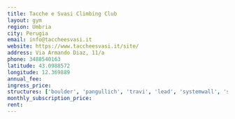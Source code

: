 ```yaml
---
title: Tacche e Svasi Climbing Club
layout: gym
region: Umbria
city: Perugia
email: info@taccheesvasi.it
website: https://www.taccheesvasi.it/site/
address: Via Armando Diaz, 11/a
phone: 3488540163
latitude: 43.0988572
longitude: 12.369889
annual_fee: 
ingress_price: 
structures: ['boulder', 'pangullich', 'travi', 'lead', 'systemwall', 'salapesi']
monthly_subscription_price: 
rent: 
---
```


